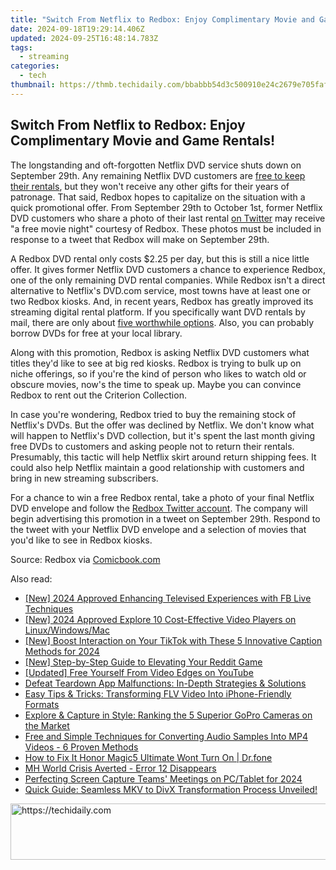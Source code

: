 ```yaml
---
title: "Switch From Netflix to Redbox: Enjoy Complimentary Movie and Game Rentals!"
date: 2024-09-18T19:29:14.406Z
updated: 2024-09-25T16:48:14.783Z
tags:
  - streaming
categories:
  - tech
thumbnail: https://thmb.techidaily.com/bbabbb54d3c500910e24c2679e705faf485aa6e3dec58c98406031448135ca6a.jpg
---
```


## Switch From Netflix to Redbox: Enjoy Complimentary Movie and Game Rentals!

The longstanding and oft-forgotten Netflix DVD service shuts down on September 29th. Any remaining Netflix DVD customers are [free to keep their rentals](https://solve-marvelous.techidaily.com/harnessing-cloud-power-for-advanced-document-recognition-a-deep-dive-into-ocr-sdk-scalability-on-the-abbyy-blog/), but they won't receive any other gifts for their years of patronage. That said, Redbox hopes to capitalize on the situation with a quick promotional offer. From September 29th to October 1st, former Netflix DVD customers who share a photo of their last rental [on Twitter](https://twitter.com/redbox) may receive "a free movie night" courtesy of Redbox. These photos must be included in response to a tweet that Redbox will make on September 29th.

 A Redbox DVD rental only costs $2.25 per day, but this is still a nice little offer. It gives former Netflix DVD customers a chance to experience Redbox, one of the only remaining DVD rental companies. While Redbox isn't a direct alternative to Netflix's DVD.com service, most towns have at least one or two Redbox kiosks. And, in recent years, Redbox has greatly improved its streaming digital rental platform. If you specifically want DVD rentals by mail, there are only about [five worthwhile options](https://visual-screen-recording.techidaily.com/mastering-virtual-conversations-key-strategies-for-effective-zoom-sessions/). Also, you can probably borrow DVDs for free at your local library.

 Along with this promotion, Redbox is asking Netflix DVD customers what titles they'd like to see at big red kiosks. Redbox is trying to bulk up on niche offerings, so if you're the kind of person who likes to watch old or obscure movies, now's the time to speak up. Maybe you can convince Redbox to rent out the Criterion Collection.

 In case you're wondering, Redbox tried to buy the remaining stock of Netflix's DVDs. But the offer was declined by Netflix. We don't know what will happen to Netflix's DVD collection, but it's spent the last month giving free DVDs to customers and asking people not to return their rentals. Presumably, this tactic will help Netflix skirt around return shipping fees. It could also help Netflix maintain a good relationship with customers and bring in new streaming subscribers.

 For a chance to win a free Redbox rental, take a photo of your final Netflix DVD envelope and follow the [Redbox Twitter account](https://twitter.com/redbox). The company will begin advertising this promotion in a tweet on September 29th. Respond to the tweet with your Netflix DVD envelope and a selection of movies that you'd like to see in Redbox kiosks.

 Source: Redbox via [Comicbook.com](https://comicbook.com/movies/news/redbox-offering-older-movies-free-rentals-to-support-former-netflix-customers/)

<ins class="adsbygoogle"
     style="display:block"
     data-ad-format="autorelaxed"
     data-ad-client="ca-pub-7571918770474297"
     data-ad-slot="1223367746"></ins>

<ins class="adsbygoogle"
     style="display:block"
     data-ad-client="ca-pub-7571918770474297"
     data-ad-slot="8358498916"
     data-ad-format="auto"
     data-full-width-responsive="true"></ins>

<span class="atpl-alsoreadstyle">Also read:</span>
<div><ul>
<li><a href="https://facebook-clips.techidaily.com/new-2024-approved-enhancing-televised-experiences-with-fb-live-techniques/"><u>[New] 2024 Approved Enhancing Televised Experiences with FB Live Techniques</u></a></li>
<li><a href="https://fox-direct.techidaily.com/new-2024-approved-explore-10-cost-effective-video-players-on-linuxwindowsmac/"><u>[New] 2024 Approved Explore 10 Cost-Effective Video Players on Linux/Windows/Mac</u></a></li>
<li><a href="https://tiktok-clips.techidaily.com/new-boost-interaction-on-your-tiktok-with-these-5-innovative-caption-methods-for-2024/"><u>[New] Boost Interaction on Your TikTok with These 5 Innovative Caption Methods for 2024</u></a></li>
<li><a href="https://extra-guidance.techidaily.com/new-step-by-step-guide-to-elevating-your-reddit-game/"><u>[New] Step-by-Step Guide to Elevating Your Reddit Game</u></a></li>
<li><a href="https://facebook-video-share.techidaily.com/updated-free-yourself-from-video-edges-on-youtube/"><u>[Updated] Free Yourself From Video Edges on YouTube</u></a></li>
<li><a href="https://program-issues.techidaily.com/defeat-teardown-app-malfunctions-in-depth-strategies-and-solutions/"><u>Defeat Teardown App Malfunctions: In-Depth Strategies & Solutions</u></a></li>
<li><a href="https://media-tips.techidaily.com/easy-tips-and-tricks-transforming-flv-video-into-iphone-friendly-formats/"><u>Easy Tips & Tricks: Transforming FLV Video Into iPhone-Friendly Formats</u></a></li>
<li><a href="https://media-tips.techidaily.com/explore-and-capture-in-style-ranking-the-5-superior-gopro-cameras-on-the-market/"><u>Explore & Capture in Style: Ranking the 5 Superior GoPro Cameras on the Market</u></a></li>
<li><a href="https://media-tips.techidaily.com/free-and-simple-techniques-for-converting-audio-samples-into-mp4-videos-6-proven-methods/"><u>Free and Simple Techniques for Converting Audio Samples Into MP4 Videos - 6 Proven Methods</u></a></li>
<li><a href="https://change-location.techidaily.com/how-to-fix-it-honor-magic5-ultimate-wont-turn-on-drfone-by-drfone-fix-android-problems-fix-android-problems/"><u>How to Fix It Honor Magic5 Ultimate Wont Turn On | Dr.fone</u></a></li>
<li><a href="https://network-issues.techidaily.com/mh-world-crisis-averted-error-12-disappears/"><u>MH World Crisis Averted - Error 12 Disappears</u></a></li>
<li><a href="https://screen-activity-recording.techidaily.com/perfecting-screen-capture-teams-meetings-on-pctablet-for-2024/"><u>Perfecting Screen Capture Teams' Meetings on PC/Tablet for 2024</u></a></li>
<li><a href="https://media-tips.techidaily.com/1723620216796-quick-guide-seamless-mkv-to-divx-transformation-process-unveiled/"><u>Quick Guide: Seamless MKV to DivX Transformation Process Unveiled!</u></a></li>
</ul></div>

<!-- affiliate ads begin -->
<a href="https://appsumo.8odi.net/c/5597632/2151870/7443" target="_top" id="2151870">
  <img src="//a.impactradius-go.com/display-ad/7443-2151870" border="0" alt="https://techidaily.com" width="728" height="90"/>
</a>
<img height="0" width="0" src="https://appsumo.8odi.net/i/5597632/2151870/7443" style="position:absolute;visibility:hidden;" border="0" />
<!-- affiliate ads end -->

